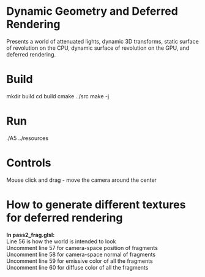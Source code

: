 # Dynamic Geometry and Deferred Rendering
Presents a world of attenuated lights, dynamic 3D transforms, static surface of revolution on the CPU, dynamic surface of revolution on the GPU, and deferred rendering.

# Build
mkdir build
cd build
cmake ../src
make -j

# Run
./A5 ../resources

# Controls
Mouse click and drag - move the camera around the center

# How to generate different textures for deferred rendering
**In pass2_frag.glsl:** \
Line 56 is how the world is intended to look  
Uncomment line 57 for camera-space position of fragments  
Uncomment line 58 for camera-space normal of fragments  
Uncomment line 59 for emissive color of all the fragments  
Uncomment line 60 for diffuse color of all the fragments  
